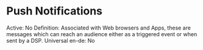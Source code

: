 # Push Notifications

Active: No
Definition: Associated with Web browsers and Apps, these are messages which can reach an audience either as a triggered event or when sent by a DSP.
Universal en-de: No